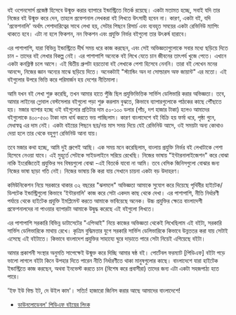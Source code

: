 বই ওপেনসোর্স প্রজেক্ট হিসেবে উন্মুক্ত করার ব্যাপারে ইন্ডাস্ট্রিতে বিতর্ক রয়েছে। একটা মতামত হচ্ছে, সবাই যদি তার নিজের বই উন্মুক্ত করে দেন, তাহলে প্রফেশনাল লেখকরা বই লিখতে উৎসাহী হবেন না। কারণ, একটা বই, যদি 'প্রফেশনালি' অর্থাৎ পেশাদারিত্বের সাথে লেখা হয়, সেটার পিছনে রিসার্চ এবং ব্যবহৃত সময়ের একটা রেভিনিউ ম্যাপিং থাকতে হবে। এটা না হলে ফিকশন, নন ফিকশন এবং প্রযুক্তি নির্ভর বইগুলো তার উৎকর্ষ হারাবে।

এর পাশাপাশি, যারা বিভিন্ন ইন্ডাস্ট্রিতে দীর্ঘ সময় ধরে কাজ করছেন, এবং সেই অভিজ্ঞতাগুলোকে সবার মধ্যে ছড়িয়ে দিতে চান - তাদের বই লেখার বিকল্প নেই। এর পাশাপাশি অনেকে বই লিখে যেতে চান জীবনের তাৎপর্য খুজে পেতে। এখানে একটা কনফ্লিক্ট চলে আসে। এই দ্বিতীয় গ্রুপটা হয়তোবা বই লেখাকে পেশা হিসেবে নেননি। তারা বই লেখেন মনের আনন্দে, নিজের জ্ঞান অন্যের মাঝে ছড়িয়ে দিতে। অনেকটাই "স্ট্যান্ডিং অন দা সোল্ডারস অফ জায়ান্ট" এর মতো। এই বইগুলোর উপরে ভিত্তি করে পরিমার্জন হয় দেশের নীতিমালা।

আমি যখন বই লেখা শুরু করেছি, তখন আমার হাতে পুঁজি ছিল প্রযুক্তিভিত্তিক সার্ভিস ডেলিভারি করার অভিজ্ঞতা। তবে, আমার লাইনের গ্লোবাল বেস্টসেলার বইগুলো পড়া শুরু করলাম বুঝতে, কিভাবে ব্যাপারগুলোকে পাঠকের কাছে পৌঁছাতে হয়। মজার ব্যাপার হচ্ছে ওই বইগুলোর প্রতিটার দাম ৫০-১০০ ডলার (পাঁচ, দশ হাজার টাকা) হলেও আমাদের বইগুলোকে ৪০০-৫০০ টাকা দাম ধার্য করতে ভয় পাচ্ছিলাম। কারণ বাংলাদেশে বই বিক্রি হয় ফর্মা ধরে, পৃষ্ঠা গুনে, মেধাস্বত্ব এর দাম নেই। একটা বইয়ের পিছনে ছয়/নয় মাস সময় দিয়ে যেই রেভিনিউ আসে, ওই সময়টা অন্য কোথাও দেয়া হলে তার থেকে বহুগুণ রেভিনিউ আনা যায়।

তবে মজার কথা হচ্ছে, আমি দুই গ্রুপেই আছি। এক সময় মনে করেছিলাম, বাংলায় প্রযুক্তি নির্ভর বই লেখাটাকে পেশা হিসেবে নেওয়া যাবে। এই মুহূর্তে সেটাকে সাইডলাইনে সরিয়ে রেখেছি। নিজের ভাষায় "ইন্টারনালাইজেশন" করে বোঝা নাকি ইংরেজিতেই প্রযুক্তির সব বিষয়গুলো বোঝা -এই বিতর্কে যাবো না আমি। তবে বেসিক জিনিসগুলো বোঝার জন্য নিজের ভাষা ছাড়া গতি নেই। নিজের ভাষায় কি করা যায় সেখানে চায়না একটা বড় উদাহরণ।

কমিউনিকেশন নিয়ে সরকারে থাকার ৩২ বছরের "ঝলমলে" অভিজ্ঞতা আমাকে সুযোগ করে দিয়েছে পৃথিবীর হাইটেক/ডিপটেক ইন্ডাস্ট্রিগুলো কিভাবে 'ইন্টারনালি' কাজ করে সেটা একদম কাছ থেকে দেখা। এর পাশাপাশি, নীতি নির্ধারণী পর্যায়ে থেকে হাইটেক প্রযুক্তি ইমপ্লিমেন্ট করতে আমাকে ভাবিয়েছে অনেক। উচ্চ প্রযুক্তির ক্ষেত্রে বাংলাদেশী প্রফেশনালদের না পাওয়ার ব্যাপারটা আমাকে উদ্বুদ্ধ করেছে এই বইগুলো লিখতে।

এর পাশাপাশি সরকারি বিভিন্ন ডাটাসেটের "এপিআই" নিয়ে কাজের অভিজ্ঞতা থেকেই লিখেছিলাম এই বইটা, সরকারি সার্ভিস ডেলিভারিকে মাথায় রেখে। কৃত্রিম বুদ্ধিমত্তার যুগে সরকারি সার্ভিস ডেলিভারিকে কিভাবে উন্নততর করা যায় সেটাই এসেছে এই বইটাতে। কিভাবে বাংলাদেশ প্রযুক্তির সাহায্যে ঘুরে দাড়াতে পারে সেটা নিয়েই এগিয়েছে বইটা।

আমার প্রকাশনী সংস্থার অনুমতি সাপেক্ষেই উন্মুক্ত করে দিচ্ছি আমার ষষ্ঠ বই। পোর্টেবল ফরম্যাট [পিডিএফ] বইটা পড়ে ভালো লাগলে বইটা কিনে উপহার দিতে পারেন নীতি নির্ধারণীতে থাকা মানুষগুলোর কাছে। বাংলাদেশে যারা হাইটেক ইন্ডাস্ট্রিতে কাজ করছেন, অথবা ইনভেস্ট করতে চান (বিশেষ করে প্রবাসীরা) তাদের জন্য এটা একটা সহজপাঠ্য হতে পারে।

'ইফ ইউ বিল্ড ইট, দে উইল কাম'। সত্যি! হাজারো জিনিস করার আছে আমাদের বাংলাদেশে!

* [ডাউনলোডেবল' পিডিএফ বইয়ের লিংক](https://github.com/aiwithr/aiwithr.github.io/raw/master/open_books/krittrim_buddhimottay_manobik_rashtro.pdf)
